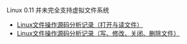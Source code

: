 Linux 0.11 并未完全支持虚拟文件系统

- [Linux文件操作源码分析记录（打开与读文件）](https://www.jianshu.com/p/f79f27817a28)
- [Linux文件操作源码分析记录（写、修改、关闭、删除文件）](https://www.jianshu.com/p/44c61efafdf4)
